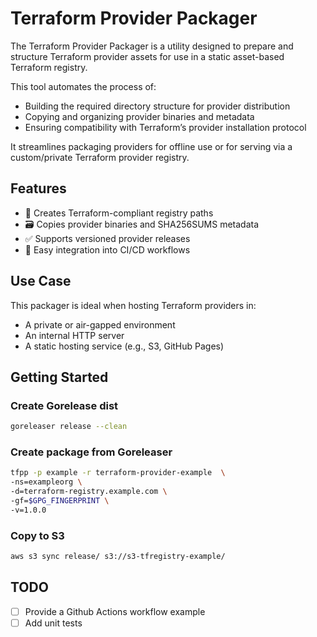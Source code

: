 # Terraform Provider Packager

The Terraform Provider Packager is a utility designed to prepare and structure Terraform provider assets for use in a static asset-based Terraform registry.

This tool automates the process of:
 - Building the required directory structure for provider distribution
 - Copying and organizing provider binaries and metadata
 - Ensuring compatibility with Terraform’s provider installation protocol

It streamlines packaging providers for offline use or for serving via a custom/private Terraform provider registry.

## Features
 - 📁 Creates Terraform-compliant registry paths
 - 🗃 Copies provider binaries and SHA256SUMS metadata
 - ✅ Supports versioned provider releases
 - 🧩 Easy integration into CI/CD workflows

## Use Case

This packager is ideal when hosting Terraform providers in:
 - A private or air-gapped environment
 - An internal HTTP server
 - A static hosting service (e.g., S3, GitHub Pages)

## Getting Started

### Create Gorelease dist
```bash
goreleaser release --clean
```

### Create package from Goreleaser

```bash
tfpp -p example -r terraform-provider-example  \
-ns=exampleorg \
-d=terraform-registry.example.com \
-gf=$GPG_FINGERPRINT \
-v=1.0.0
```

### Copy to S3

```bash
aws s3 sync release/ s3://s3-tfregistry-example/
```

## TODO
- [ ] Provide a Github Actions workflow example
- [ ] Add unit tests
